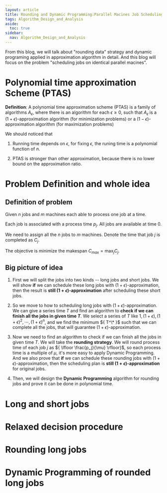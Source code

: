 ```yaml
---
layout: article
title: Rounding and Dynamic Programming:Parallel Macines Job Scheduling
tags: Algorithm_Design_and_Analysis
aside:
  toc: true
sidebar:
  nav: Algorithm_Design_and_Analysis
---
```


From this blog, we will talk about "rounding data" strategy and dynamic programing applied in approximation algorithm in detail. And this blog will focus on the problem "scheduling jobs on identical parallel macines".

<!--more-->

# Polynomial time approximation Scheme (PTAS)

<b>Definition</b>: A polynomial time approximation scheme (PTAS) is a family of algorithms ${ A_{\epsilon} }$, where there is an algorithm for each ${ \epsilon \geq 0}$, such that ${ A_{\epsilon} }$ is a ${(1+\epsilon)  }$-approximation algorithm (for minimization problems) or a ${(1-\epsilon)  }$-approximation algorithm (for maximization problems)

We should noticed that

1. Running time depends on ${ \epsilon }$, for fixing ${ \epsilon }$, the runing time is a polynomial function of ${ n }$.

2. PTAS is stronger than other approximation, because there is no lower bound on the approximation ratio.

# Problem Definition and whole idea

## Definition of problem

Given ${ n }$ jobs and ${ m }$ machines each able to process one job at a time. 

Each job is associated with a process time ${ p_j }$. All jobs are available at time ${ 0 }$.

We need to assign all the ${ n }$ jobs to ${ m }$ machines. Denote the time that job ${ j }$ is completed as ${ C_j }$.

The objective is minimize the makespan ${ C_{max} = \max_j C_j }$.

## Big picture of idea

1. First we will split the jobs into two kinds -- long jobs and short jobs. We will show <b>if</b> we can schedule these long jobs with ${ (1+\epsilon) }$-approximation, then the result is <b>still ${ (1+\epsilon) }$-approximation</b> after scheduling these short jobs.

2. So we move to how to scheduling long jobs with ${ (1+\epsilon) }$-approximation. We can give a series time ${ T }$ and find an algorithm to <b>check if we can finish all the jobs in given time ${ T }$</b>. We select a series of ${ T }$ like ${ 1, (1+\epsilon), (1+\epsilon)^2, \cdots, (1+\epsilon)^n }$, and we find the minimum ${ T^\* }$ such that we can complete all the jobs, that will guarantee ${ (1+\epsilon) }$-approximation.

3. Now we need to find an algorithm to check if we can finish all the jobs in given time ${ T }$. We will take the <b>rounding strategy</b>. We will round process time of each job ${ j }$ as ${ \lfloor \frac{p_j}{\mu} \rfloor}$, so each process time is a multiple of ${ \mu }$, it's more easy to apply Dynamic Programming. And we also prove that <b>if</b> we can schedule these rounding jobs with ${ (1+\epsilon) }$-approximation, then the scheduling plan is <b>still ${ (1+\epsilon) }$-approximation</b> for original jobs. 

4. Then, we will design the <b>Dynamic Programming</b> algorithm for rounding jobs and prove it can be done in polynomial time.

# Long and short jobs



# Relaxed decision procedure

# Rounding long jobs

# Dynamic Programming of rounded long jobs